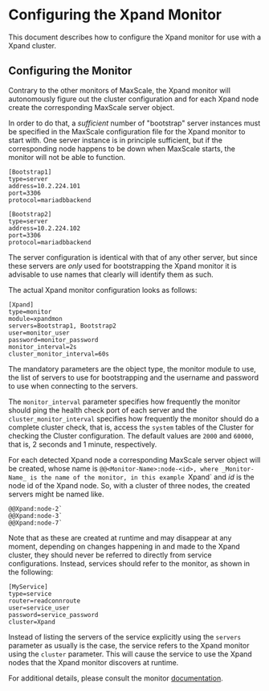 # Configuring the Xpand Monitor

This document describes how to configure the Xpand monitor for use
with a Xpand cluster.

## Configuring the Monitor

Contrary to the other monitors of MaxScale, the Xpand monitor will
autonomously figure out the cluster configuration and for each Xpand
node create the corresponding MaxScale server object.

In order to do that, a _sufficient_ number of "bootstrap" server instances
must be specified in the MaxScale configuration file for the Xpand
monitor to start with. One server instance is in principle sufficient, but
if the corresponding node happens to be down when MaxScale starts, the
monitor will not be able to function.

```
[Bootstrap1]
type=server
address=10.2.224.101
port=3306
protocol=mariadbbackend

[Bootstrap2]
type=server
address=10.2.224.102
port=3306
protocol=mariadbbackend
```

The server configuration is identical with that of any other server, but since
these servers are _only_ used for bootstrapping the Xpand monitor it is
advisable to use names that clearly will identify them as such.

The actual Xpand monitor configuration looks as follows:
```
[Xpand]
type=monitor
module=xpandmon
servers=Bootstrap1, Bootstrap2
user=monitor_user
password=monitor_password
monitor_interval=2s
cluster_monitor_interval=60s
```

The mandatory parameters are the object type, the monitor module to use, the
list of servers to use for bootstrapping and the username and password to use
when connecting to the servers.

The `monitor_interval` parameter specifies how frequently the monitor should
ping the health check port of each server and the `cluster_monitor_interval`
specifies how frequently the monitor should do a complete cluster check, that
is, access the `system` tables of the Cluster for checking the Cluster
configuration. The default values are `2000` and `60000`, that is, 2 seconds
and 1 minute, respectively.

For each detected Xpand node a corresponding MaxScale server object will be
created, whose name is `@@<Monitor-Name>:node-<id>, where _Monitor-Name_
is the name of the monitor, in this example `Xpand` and _id_ is the node id
of the Xpand node. So, with a cluster of three nodes, the created servers
might be named like.

```
@@Xpand:node-2`
@@Xpand:node-3`
@@Xpand:node-7`
```
Note that as these are created at runtime and may disappear at any moment,
depending on changes happening in and made to the Xpand cluster, they
should never be referred to directly from service configurations. Instead,
services should refer to the monitor, as shown in the following:
```
[MyService]
type=service
router=readconnroute
user=service_user
password=service_password
cluster=Xpand
```
Instead of listing the servers of the service explicitly using the `servers`
parameter as usually is the case, the service refers to the Xpand monitor
using the `cluster` parameter. This will cause the service to use the Xpand
nodes that the Xpand monitor discovers at runtime.

For additional details, please consult the monitor
[documentation](../Monitors/Xpand-Monitor.md).